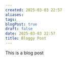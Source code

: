 ```yaml
---
created: 2025-03-03 22:57
aliases:
tags:
blogPost: true
draft: false
date: 2025-03-03 22:57
title: Bloggy Post
---
```


This is a blog post
